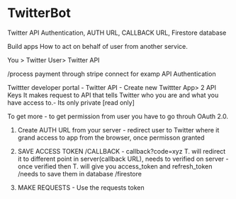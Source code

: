 # TwitterBot
Twitter API Authentication, AUTH URL, CALLBACK URL, Firestore database

Build apps How to act on behalf of user from another service.

You > Twitter User> Twitter API

/process payment through stripe connect for examp
API Authentication

Twittter developer portal - Twitter API - Create new Twittter App> 2 API Keys  It makes request to API that tells Twitter who you are and what you have access to.- Its only private [read only]

To get more - to get permission from user you have to go throuh OAuth 2.0.

1. Create AUTH URL from your server  - redirect user to Twitter where it grand access to app from the browser, once permisson granted

2. SAVE ACCESS TOKEN /CALLBACK - callback?code=xyz  T. will redirect it to different point in server(callback URL), needs to verified on server  - once verified then T. will give you access_token and refresh_token /needs to save them in database /firestore

3. MAKE REQUESTS - Use the requests token 




